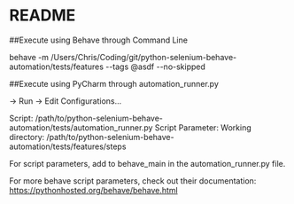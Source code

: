 README
==================



##Execute using Behave through Command Line

behave -m /Users/Chris/Coding/git/python-selenium-behave-automation/tests/features --tags @asdf --no-skipped


##Execute using PyCharm through automation_runner.py

-> Run -> Edit Configurations...

Script: /path/to/python-selenium-behave-automation/tests/automation_runner.py
Script Parameter: 
Working directory: /path/to/python-selenium-behave-automation/tests/features/steps

For script parameters, add to behave_main in the automation_runner.py file.

For more behave script parameters, check out their documentation:
https://pythonhosted.org/behave/behave.html